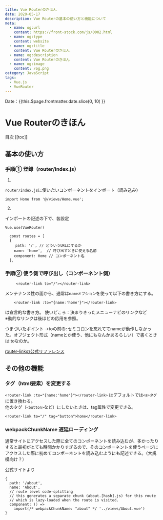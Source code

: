 ```yaml
---
title: Vue Routerのきほん
date: 2020-05-17
description: Vue Routerの基本の使い方と機能について
meta:
  - name: og:url
    content: https://front-stock.com/js/0002.html
  - name: og:type
    content: website
  - name: og:title
    content: Vue Routerのきほん
  - name: og:description
    content: Vue Routerのきほん
  - name: og:image
    content: /og.png
category: JavaScript
tags:
  - Vue.js
  - VueRouter
---
```


Date：{{this.$page.frontmatter.date.slice(0, 10) }}

# Vue Routerのきほん

目次
[[toc]]

## 基本の使い方

### 手順① 登録（router/index.js）

1.
`router/index.js`に使いたいコンポーネントをインポート（読み込み）

```(js)
import Home from '@/views/Home.vue';
```

2.
インポートの記述の下で、各設定

```(js)
Vue.use(VueRouter)

  const routes = [
  {
　   path: '/', // どういうURLにするか
    name: 'home',  // 呼び出すときに使える名前
    component: Home // コンポーネント名
  },
```

### 手順② 使う側で呼び出し（コンポーネント側）

```(js)
     <router-link to="/"></router-link>
```

メンテナンス性の面から、通常は`nameオプション`を使って以下の書き方にする。

```(js)
    <router-link :to="{name:'home'}"></router-link>
```

<router-link>は宣言的な書き方。
使いどころ：決まりきったメニューナビのリンクなど  
※動的なリンクは後ほどの応用を参照。

つまづいたポイント
→toの前の`:`セミコロンを忘れててnameが動作しなかった。オブジェクト形式（nameとか使う、他にもなんかあるらしい）で書くときは:toなのか。

[router-linkの公式リファレンス](
https://router.vuejs.org/ja/api/#router-link)

## その他の機能

### タグ（html要素）を変更する
`<router-link :to="{name:'home'}"></router-link>`
はデフォルトでは`<a>タグ`に置き換わる。  
他のタグ（`<button>`など）にしたいときは、tag属性で変更できる。

```(js)
<router-link to="/" tag="button">home</router-link>
```

### webpackChunkName 遅延ローディング
通常サイトにアクセスした際に全てのコンポーネントを読み込むが、多かったりすると最初がとても時間かかりすぎるので、そのコンポーネントを使うページにアクセスした際に初めてコンポーネントを読み込むようにも記述できる。（大規模向け？）

公式サイトより

```(js)
{
  path: '/about',
  name: 'About',
  // route level code-splitting
  // this generates a separate chunk (about.[hash].js) for this route
  // which is lazy-loaded when the route is visited.
  component: () =>
    import(/* webpackChunkName: "about" */ '../views/About.vue')
}
```
